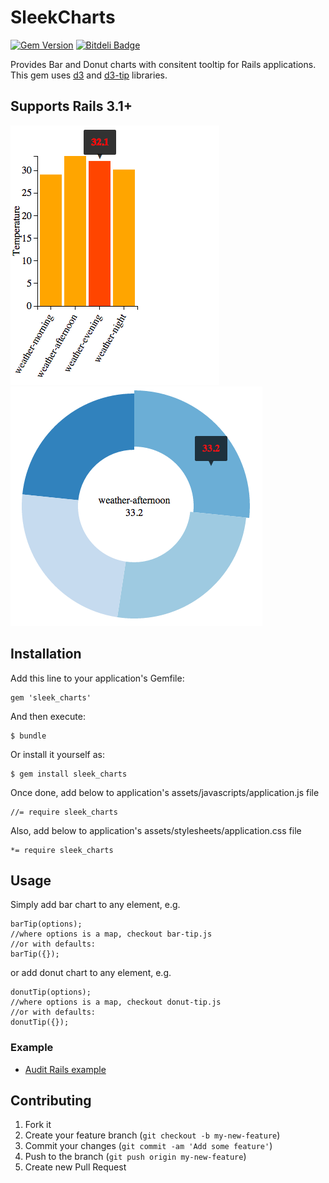 # SleekCharts
[![Gem Version](https://badge.fury.io/rb/sleek_charts.png)](http://badge.fury.io/rb/sleek_charts) [![Bitdeli Badge](https://d2weczhvl823v0.cloudfront.net/gouravtiwari/sleek_charts/trend.png)](https://bitdeli.com/free "Bitdeli Badge")

Provides Bar and Donut charts with consitent tooltip for Rails applications.
This gem uses [d3](http://d3js.org) and [d3-tip](https://github.com/Caged/d3-tip) libraries.

## Supports Rails 3.1+

![Bar tip](https://github.com/gouravtiwari/sleek_charts/raw/master/example/bar-tip.png)![Donut tip](https://github.com/gouravtiwari/sleek_charts/raw/master/example/donut-tip.png)

## Installation

Add this line to your application's Gemfile:

    gem 'sleek_charts'

And then execute:

    $ bundle

Or install it yourself as:

    $ gem install sleek_charts

Once done, add below to application's assets/javascripts/application.js file

    //= require sleek_charts

Also, add below to application's assets/stylesheets/application.css file

    *= require sleek_charts

## Usage

Simply add bar chart to any element, e.g.

    barTip(options);
    //where options is a map, checkout bar-tip.js
    //or with defaults:
    barTip({});
    

or add donut chart to any element, e.g.

    donutTip(options);
    //where options is a map, checkout donut-tip.js
    //or with defaults:
    donutTip({});

### Example

* [Audit Rails example](www.audit-rails.info/audit_rails/audits/analytics)

## Contributing

1. Fork it
2. Create your feature branch (`git checkout -b my-new-feature`)
3. Commit your changes (`git commit -am 'Add some feature'`)
4. Push to the branch (`git push origin my-new-feature`)
5. Create new Pull Request


